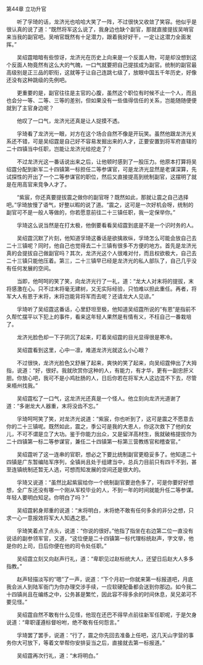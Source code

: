 第44章 立功升官

　　听了孚琦的话，龙济光也哈哈大笑了一阵，不过很快又收敛了笑容。他似乎是很认真的说了道：“既然将军这么说了，我身边也缺个副官，那就直接提拔吴哨官来当我的副官吧。吴哨官既然有十足潜力，跟着我好好干，一定让这潜力全面发挥。”

　　吴绍霆暗暗有些惊讶，龙济光在历史上向来是一个反面人物，可是却没想到这个反面人物竟然有这么大的气魄，一口气就要把自己提拔成为副官。统制的副官最高级别是正三品的职衔，这就等于让自己连跳七级了，放眼中国五千年历史，好像还没有这种跳级的先例吧。

　　更重要的是，副官往往是主官的心腹，虽然这个职位有时候不止一个人，而且也会分一等、二等、三等的差别，但如果没有一些值得信任的关系，岂能随随便便就到了主官身边呢？

　　他叹了一口气，龙济光还真是让人捉摸不透。

　　孚琦看了龙济光一眼，对方在这个场合自然不像是开玩笑。虽然他跟龙济光关系还不错，可是吴绍霆是自己好不容易发掘出来的人才，正要安置到将军府直辖的二十四镇当中任职，岂能让龙济光给挖走了？

　　不过龙济光这一番话说出来之后，让他顿时感到了一股压力。他原本打算将吴绍霆分配到新军二十四镇第一标担任二等参谋官，可是龙济光显然是老谋深算，先试探性的开出了一个二等参谋官的职位，然后又直接提高到统制副官，这摆明了就是在用高官来竞争人才了。

　　“紫宸，你还真要提拔震之做你的副官呀？既然如此，那就让震之自己选择吧。”孚琦放慢了语气，好整以暇的说了道。“震之，这可是一次好机会呀，统制的副官可不是一般人等做的，你若愿意前往二十三镇任职，我一定保举你。”

　　孚琦这么说当然是在打太极，他倒要看看吴绍霆到底是不是一个识时务的人。

　　吴绍霆沉默了片刻，他知道孚琦这番话是欲擒故纵，孚琦怎么可能会放自己去二十三镇呢？同时，他自己也觉得去二十三镇有很多不方便的地方。首先是龙济光真的会提拔自己做副官吗？其次，龙济光这个人很难对付，而且权欲极大，自己去二十三镇只能他压着。第三，二十三镇早已经是龙济光的私人部队了，自己几乎没有任何发展的空间。

　　当即，他呵呵的笑了笑，向龙济光行了一礼，道：“龙大人对末将的提拔，末将感激在心。只不过末将毫无建树，又无实际经验，只怕难以担此重任。再者，将军大人有恩于末将，末将岂能背将军而去呢？还请龙大人见谅。”

　　孚琦听了吴绍霆这番话，心里舒坦至极，他知道吴绍霆所说的“有恩”是指前不久帮忙摆平以下犯上的事件，看来这年轻人果然是有情有义，不枉自己一番栽培了。

　　龙济光脸色却一下子阴沉了起来，盯着吴绍霆的目光显得很是寒冷。

　　吴绍霆看到这里，心中一凛，难道龙济光就这么小心眼？

　　不过很快，龙济光脸色又舒展了起来，爽快的笑了起来，向吴绍霆伸出了大拇指，说道：“好，很好。我就欣赏你这种的人，有能力，有才华，更有一副忠肝义胆。你放心吧，我可不是小鸡肚肠的人，日后你若在将军大人这边混不下去，尽管来梧州找我。”

　　吴绍霆松了一口气，这龙济光还真是一个怪人。他立刻向龙济光道谢了道：“多谢龙大人器重，末将没齿不忘。”

　　孚琦呵呵笑了笑，对龙济光说道：“紫宸，你也听到了，这可是震之不愿意去你的二十三镇呢。既然如此，震之，季公可是我的大恩人，你这次救下了他的女儿，不可不谓是立了大功。鉴于你能力出众，又是留洋高材生，我就破格提拔你为二十四镇第一标二等参谋官，兼任二十四镇第一标第三营教练官和稽查官。”

　　吴绍霆听了这一连串的官职，想必之下要比统制副官更稳妥多了。他知道二十四镇是广东暂编陆军序列，全镇尚且处于组建当中，总兵力目前只有四千不到，甚至连镇统制还暂无人选，可想而知发展的空间还是很大的。

　　孚琦又说道：“虽然比起紫宸给你一个统制副官要逊色多了，可是你要好好想想，全广东还没有哪一个刚从军校毕业的人，不到一年的时间就能升任二等参谋。年轻人要明白知足。你明白了吗？”

　　吴绍霆躬身郑重的说道：“末将明白，末将绝不敢有任何多余的非分之想，只求一心一意报效将军大人知遇之恩。”

　　孚琦笑着点了点头，说道：“你说的很好。”他指了指坐在右边第二位一直没有说话的副参领军官，又道，“这位便是二十四镇第一标代理标统赵声，字文举，他是你的上司，日后你便在他的司令处任职。”

　　吴绍霆立刻又向赵声行礼，道：“卑职见过赵标统大人，还望日后赵大人多多指教。”

　　赵声轻描淡写的“嗯”了一声，说道：“下个月初一你就来第一标报道吧，月底我会派人到陆军衙门为你办理交涉手续，一应软硬配备都会送到你那边。如今我二十四镇尚且在编练之中，公务甚是繁忙，因此容不得多余的时间休息，吴兄弟可不要见怪。”

　　吴绍霆自然不敢有什么见怪，他现在还巴不得早点前往新军任职呢，于是欠身说道：“卑职谨遵标督吩咐，绝不敢有任何怨言。”

　　孚琦罢了罢手，说道：“行了，震之你先回去准备上任吧，这几天山字营的事务你大可放下，等着文举帮你安排妥当之后，直接就去第一标报道。”

　　吴绍霆再次行礼，道：“末将明白。”
